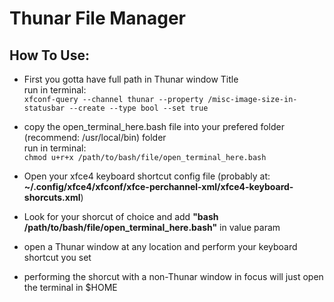 # Thunar File Manager

## How To Use:

* First you gotta have full path in Thunar window Title\
run in terminal:\
`xfconf-query --channel thunar --property /misc-image-size-in-statusbar --create --type bool --set true`

* copy the open_terminal_here.bash file into your prefered folder (recommend: /usr/local/bin) folder\
run in terminal:\
`chmod u+r+x /path/to/bash/file/open_terminal_here.bash`

* Open your xfce4 keyboard shortcut config file (probably at: **~/.config/xfce4/xfconf/xfce-perchannel-xml/xfce4-keyboard-shorcuts.xml**)

* Look for your shorcut of choice and add **"bash /path/to/bash/file/open_terminal_here.bash"** in value param

* open a Thunar window at any location and perform your keyboard shortcut you set

* performing the shorcut with a non-Thunar window in focus will just open the terminal in $HOME

